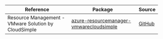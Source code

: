 | Reference | Package | Source |
|---|---|---|
|Resource Management - VMware Solution by CloudSimple|[azure-resourcemanager-vmwarecloudsimple](https://repo1.maven.org/maven2/com/azure/resourcemanager/azure-resourcemanager-vmwarecloudsimple)|[GitHub](https://github.com/Azure/azure-sdk-for-java/blob/main/sdk/vmwarecloudsimple/azure-resourcemanager-vmwarecloudsimple)|
